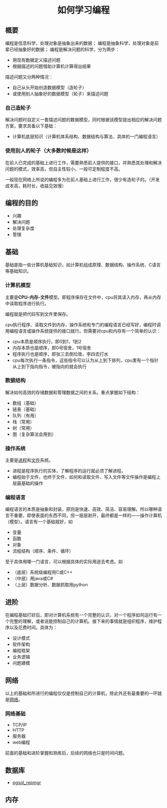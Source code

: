 

# <center>如何学习编程</center>

## 概要

编程是信息科学，处理对象是抽象出来的数据；
编程是抽象科学，处理对象是前辈已经抽象好的数据；
编程是解决问题的科学，分为两步：

* 用现有数据定义描述问题
* 根据描述的问题借助计算机计算得出结果

描述问题又分两种情况：

* 自己从头开始创造数据模型（造轮子）
* 或使用别人抽象好的数据模型（轮子）来描述问题

### 自己造轮子

解决问题时自定义一套描述问题的数据模型，同时根据该模型提出相应的解决问题方案，要求具备以下基础：

* 计算机底层知识（计算机体系结构、数据结构与算法、具体的一门编程语言）

### 使用别人的轮子（大多数时候是这样）

在前人已完成的基础上进行工作，需要熟悉前人提供的接口，并熟悉其处理和解决问题的模式，效率高，但自主性较小，一般可定制程度不高。

一般现在网络上所说的编程多为在前人基础上进行工作，很少有造轮子的。（开发成本高，耗时长，收益见效慢）

## 编程的目的

* 兴趣
* 解决问题
* 处理复杂度
* 管理

## 基础

基础是指一些计算机基础知识，如计算机组成原理、数据结构、操作系统、C语言等基础知识。

### 计算机模型

主要是**CPU-内存-文件**模型。即程序保存在文件中，cpu将其读入内存，再从内存中读取程序进行执行。

编程就是把代码写到文件里保存。

cpu执行程序、读取文件到内存，操作系统和专门的编程语言已经写好，编程时调用编程语言或操作系统提供的接口就行。但需要对cpu和内存有一个简单的认识：

* cpu本质是顺序执行，即0到1，1到2
* 内存本质也是顺序，即0号宿舍，1号宿舍
* 程序执行也是顺序，即张三去倒垃圾，李四去打水
* cpu每次执行一条指令，这些指令可以认为从上到下排列，cpu里有一个指针从上到下指向指令，被指向的就会执行

### 数据结构

解决如何高效的存储数据和管理数据之间的关系。重点掌握如下结构：

* 数组（基础）
* 链表（基础）
* 队列（有用）
* 栈（常用）
* 树（常用）
* 图（复杂算法会用到）

### 操作系统

主要是[进程](https://github.com/growdu/blog/tree/master/base/process.md)和[文件](https://github.com/growdu/blog/tree/master/base/file.md)系统。

* 进程是程序执行的实体，了解程序的运行就必须了解进程。
* 编程始于文件，也终于文件，如何和读取文件、写入文件等文件操作是编程上层最基础的操作

### 编程语言

编程语言的本质是抽象和封装，原则是快速、高效、简洁、容易理解。所以哪种语言不重要，即使表面的东西不同，但一层层剥开，最终都是一样的——操作计算机（模型）。语言有一个基础就好，如

* 变量
* 函数
* 对象
* 流程结构（顺序、条件、循环）

至于具体用哪一门语言，可以根据具体的实际用途去考虑。如

* （底层）系统级编程用C或C++
* （中层）用java或C#
* （上层）数据分析、数据抓取用python

## 进阶

在编程基础打好后，即对计算机系统有一个完整的认识，对一个程序如何运行有一个完整的理解，或者说能控制自己的计算机。接下来的事情就是组织程序，维护程序以及花费时间。具体为：

* 设计模式
* 软件架构
* 编程框架
* 业务逻辑
* 问题建模

## 网络

以上的基础和所进行的编程仅仅是控制自己的计算机，除此外还有最重要的一环就是[网络](https://github.com/growdu/blog/tree/master/base/network.md)。

### 网络基础

* TCP/IP
* HTTP
* 服务器
* web编程

前面的基础和进阶掌握和熟练后，后续的网络也只是时间问题。



## 数据库

- [pgsql_repmgr](./pgsql/pgsql_repmgr.md)

## 内存